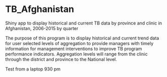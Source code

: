 # TB_Afghanistan
Shiny app to display historical and current TB data by province and clinic in Afghanistan, 2006-2015 by quarter

The purpose of this program is to display historical and current trend data for user selected levels of aggregation to provide managers with timely information for management interventions to improve TB program performance indicators.  Aggregation levels will range from the clinic through the district and province to the National level.

Test from a laptop 930 pm

